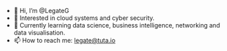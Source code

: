 - 👋 Hi, I’m @LegateG
- 👀 Interested in cloud systems and cyber security.
- 🌱 Currently learning data science, business intelligence, networking and data visualisation.
- 📫 How to reach me: legate@tuta.io

<!---
LegateG/LegateG is a ✨ special ✨ repository because its `README.md` (this file) appears on your GitHub profile.
You can click the Preview link to take a look at your changes.
--->
